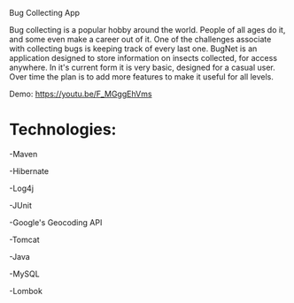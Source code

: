 Bug Collecting App

Bug collecting is a popular hobby around the world. People of all ages do it, and some even make a career out of it.
One of the challenges associate with collecting bugs is keeping track of every last one.
BugNet is an application designed to store information on insects collected, for access anywhere.
In it's current form it is very basic, designed for a casual user. Over time the plan is to add more features to make it useful for all levels.

Demo: https://youtu.be/F_MGggEhVms

# Technologies:
-Maven

-Hibernate

-Log4j

-JUnit

-Google's Geocoding API

-Tomcat

-Java

-MySQL

-Lombok
